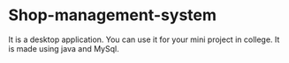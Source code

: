 # Shop-management-system
It is a desktop application. 
You can use it for your mini project in college.
It is made using java and MySql.

